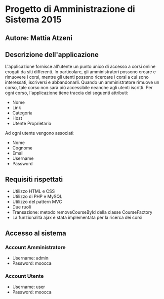 # Progetto di Amministrazione di Sistema 2015
## Autore: Mattia Atzeni

## Descrizione dell'applicazione

L'applicazione fornisce all'utente un punto unico di accesso a corsi online erogati
da siti differenti.
In particolare, gli amministratori possono creare e rimuovere i corsi, mentre gli utenti
possono ricercare i corsi a cui sono interessati, iscriversi e abbandonarli.
Quando un amministratore rimuove un corso, tale corso non sarà più accessibile neanche agli utenti iscritti.
Per ogni corso, l'applicazione tiene traccia dei seguenti attributi:

* Nome
* Link
* Categoria
* Host
* Utente Proprietario

Ad ogni utente vengono associati:

* Nome
* Cognome
* Email
* Username
* Password

## Requisiti rispettati

* Utilizzo HTML e CSS
* Utilizzo di PHP e MySQL
* Utilizzo del pattern MVC
* Due ruoli
* Transazione: metodo removeCourseById della classe CourseFactory
* La funzionalità ajax è stata implementata per la ricerca dei corsi

## Accesso al sistema

### Account Amministratore</strong>
* Username: admin
* Password: moocca
### Account Utente
* Username: user
* Password: moocca
